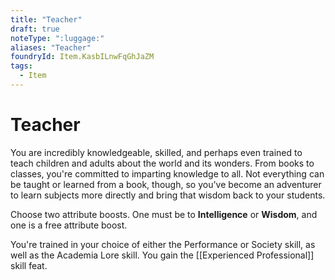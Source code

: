 ```yaml
---
title: "Teacher"
draft: true
noteType: ":luggage:"
aliases: "Teacher"
foundryId: Item.KasbILnwFqGhJaZM
tags:
  - Item
---
```


# Teacher

You are incredibly knowledgeable, skilled, and perhaps even trained to teach children and adults about the world and its wonders. From books to classes, you're committed to imparting knowledge to all. Not everything can be taught or learned from a book, though, so you've become an adventurer to learn subjects more directly and bring that wisdom back to your students.

Choose two attribute boosts. One must be to **Intelligence** or **Wisdom**, and one is a free attribute boost.

You're trained in your choice of either the Performance or Society skill, as well as the Academia Lore skill. You gain the [[Experienced Professional]] skill feat.
